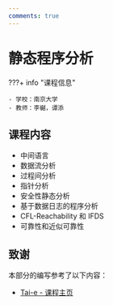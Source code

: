 ```yaml
---
comments: true
---
```


# 静态程序分析

???+ info "课程信息"

    - 学校：南京大学
    - 教师：李樾，谭添

## 课程内容

- 中间语言
- 数据流分析
- 过程间分析
- 指针分析
- 安全性静态分析
- 基于数据日志的程序分析
- CFL-Reachability 和 IFDS
- 可靠性和近似可靠性

## 致谢

本部分的编写参考了以下内容：

- [Tai-e - 课程主页](https://tai-e.pascal-lab.net/lectures.html)
